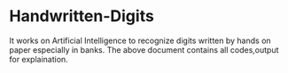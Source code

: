 # Handwritten-Digits
It works on Artificial Intelligence to recognize digits written by hands on paper especially in banks.
The above document contains all codes,output for explaination.
